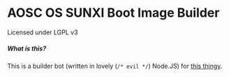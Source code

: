 # AOSC OS SUNXI Boot Image Builder
Licensed under LGPL v3

##### What is this?
This is a builder bot (written in lovely (`/* evil */`) Node.JS) for [this thingy](https://github.com/AOSC-Dev/aosc-os-armel-sunxi-boot).
